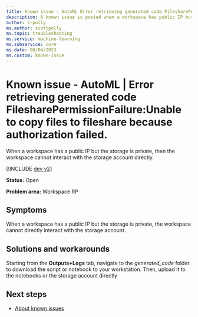 ```yaml
---
title: Known issue - AutoML Error retrieving generated code FilesharePermissionFailure:Unable to copy files
description: A known issue is posted when a workspace has public IP but the storage is private then the workspace cannot interact with the storage account directly.
author: s-polly
ms.author: scottpolly
ms.topic: troubleshooting  
ms.service: machine-learning
ms.subservice: core
ms.date: 08/04/2023
ms.custom: known-issue
---
```


# Known issue  - AutoML | Error retrieving generated code FilesharePermissionFailure:Unable to copy files to fileshare because authorization failed.

When a workspace has a public IP but the storage is private, then the workspace cannot interact with the storage account directly.


[!INCLUDE [dev v2](../includes/machine-learning-dev-v2.md)]

**Status:** Open

**Problem area:** Workspace RP


## Symptoms

When a workspace has a public IP but the storage is private,  the workspace cannot directly interact with the storage account.

## Solutions and workarounds

Starting from the **Outputs+Logs** tab, navigate to the *generated_code* folder to download the script or notebook to your workstation. Then, upload it to the notebooks or the storage account directly

## Next steps

- [About known issues](azureml-known-issues.md)
